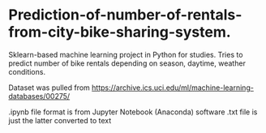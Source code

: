 # Prediction-of-number-of-rentals-from-city-bike-sharing-system.
Sklearn-based machine learning project in Python for studies. Tries to predict number of bike rentals depending on season, daytime, weather conditions.

Dataset was pulled from https://archive.ics.uci.edu/ml/machine-learning-databases/00275/

.ipynb file format is from Jupyter Notebook (Anaconda) software
.txt file is just the latter converted to text
